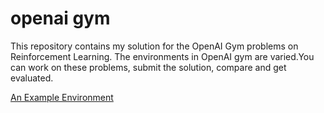 # openai gym
This repository contains my solution for the OpenAI Gym problems on Reinforcement Learning.
The environments in OpenAI gym are varied.You can work on these problems, submit the solution, compare and get evaluated.

[An Example Environment](https://openai-kubernetes-prod-scoreboard.s3.amazonaws.com/v1/evaluations/eval_MfJDUqPyQzeMDFLMrOVjPg/training_episode_batch_video.mp4)
